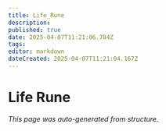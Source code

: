 ```yaml
---
title: Life_Rune
description: 
published: true
date: 2025-04-07T11:21:06.784Z
tags: 
editor: markdown
dateCreated: 2025-04-07T11:21:04.167Z
---
```


# Life Rune

*This page was auto-generated from structure.*